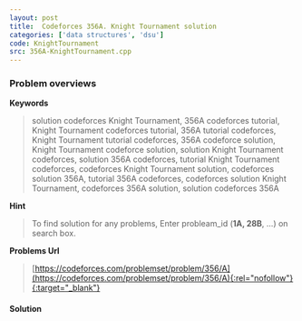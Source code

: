 ```yaml
---
layout: post
title:  Codeforces 356A. Knight Tournament solution
categories: ['data structures', 'dsu']
code: KnightTournament
src: 356A-KnightTournament.cpp
---
```

### **Problem overviews**

**Keywords**
> solution codeforces Knight Tournament, 356A codeforces tutorial, Knight Tournament codeforces tutorial, 356A tutorial codeforces, Knight Tournament tutorial codeforces, 356A codeforce solution, Knight Tournament codeforce solution, solution Knight Tournament codeforces, solution 356A codeforces, tutorial Knight Tournament codeforces, codeforces Knight Tournament solution, codeforces solution 356A, tutorial 356A codeforces, codeforces solution Knight Tournament, codeforces 356A solution, solution codeforces 356A

**Hint**
> To find solution for any problems, Enter probleam_id (**1A, 28B**, ...) on search box. 

**Problems Url**
> [https://codeforces.com/problemset/problem/356/A](https://codeforces.com/problemset/problem/356/A){:rel="nofollow"}{:target="_blank"}

#### **Solution**



